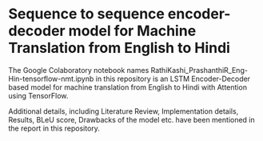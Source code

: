 # Sequence to sequence encoder-decoder model for Machine Translation from English to Hindi

The Google Colaboratory notebook names RathiKashi_PrashanthiR_Eng-Hin-tensorflow-nmt.ipynb in this repository is an LSTM Encoder-Decoder based model for machine translation from English to Hindi with Attention using TensorFlow. 

Additional details, including Literature Review, Implementation details, Results, BLeU score, Drawbacks of the model etc. have been mentioned in the report in this repository.
